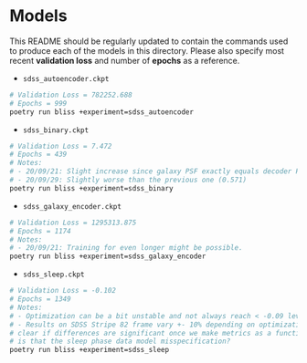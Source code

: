 # Models

This README should be regularly updated to contain the commands used to produce each of the models
in this directory. Please also specify most recent **validation loss** and number of
**epochs** as a reference.

* ``sdss_autoencoder.ckpt``

```bash
# Validation Loss = 782252.688
# Epochs = 999
poetry run bliss +experiment=sdss_autoencoder
```

* ``sdss_binary.ckpt``

```bash
# Validation Loss = 7.472
# Epochs = 439
# Notes:
# - 20/09/21: Slight increase since galaxy PSF exactly equals decoder PSF
# - 20/09/29: Slightly worse than the previous one (0.571)
poetry run bliss +experiment=sdss_binary
```

* ``sdss_galaxy_encoder.ckpt``

```bash
# Validation Loss = 1295313.875
# Epochs = 1174
# Notes:
# - 20/09/21: Training for even longer might be possible.
poetry run bliss +experiment=sdss_galaxy_encoder
```

* ``sdss_sleep.ckpt``

```bash
# Validation Loss = -0.102
# Epochs = 1349
# Notes:
# - Optimization can be a bit unstable and not always reach < -0.09 level (which seems to be significant cutoff)
# - Results on SDSS Stripe 82 frame vary +- 10% depending on optimization (at least current metrics), might become
# clear if differences are significant once we make metrics as a function of magnitude. Another possibility
# is that the sleep phase data model misspecification?
poetry run bliss +experiment=sdss_sleep
```
